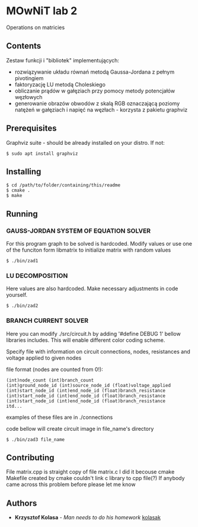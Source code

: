# MOwNiT lab 2
Operations on matricies



## Contents
Zestaw funkcji i "bibliotek" implementujących:
* rozwiązywanie układu równań metodą Gaussa-Jordana z pełnym pivotingiem
* faktoryzację LU metodą Choleskiego
* obliczanie prądów w gałęziach przy pomocy metody potencjałów węzłowych
* generowanie obrazów obwodów z skalą RGB oznaczającą poziomy natężeń
  w gałęziach i napięć na węzłach - korzysta z pakietu graphviz


## Prerequisites
Graphviz suite - should be already installed on your distro. If not:
```
$ sudo apt install graphviz
```


## Installing
```
$ cd /path/to/folder/containing/this/readme
$ cmake .
$ make
```


## Running
### GAUSS-JORDAN SYSTEM OF EQUATION SOLVER
For this program graph to be solved is hardcoded. Modify values or use
one of the funciton form libmatrix to initialize matrix with random values
```
$ ./bin/zad1
```

### LU DECOMPOSITION
Here values are also hardcoded. Make necessary adjustments in code yourself.
```
$ ./bin/zad2
```

### BRANCH CURRENT SOLVER
Here you can modify ./src/circuit.h by adding '#define DEBUG 1' bellow libraries includes.
This will enable different color coding scheme.

Specify file with information on circuit connections, nodes, resistances and voltage applied to given nodes

file format (nodes are counted from 0!):
```
(int)node_count (int)branch_count
(int)ground_node_id (int)source_node_id (float)voltage_applied
(int)start_node_id (int)end_node_id (float)branch_resistance
(int)start_node_id (int)end_node_id (float)branch_resistance
(int)start_node_id (int)end_node_id (float)branch_resistance
itd...
```
examples of these files are in ./connections
 
code bellow will create circuit image in file_name's directory
```
$ ./bin/zad3 file_name
```

## Contributing
File matrix.cpp is straight copy of file matrix.c
I did it becouse cmake Makefile created by cmake couldn't link c library to cpp file(?)
If anybody came across this problem before please let me know


## Authors
* **Krzysztof Kolasa** - *Man needs to do his homework* [kolasak](https://github.com/kolasak)
